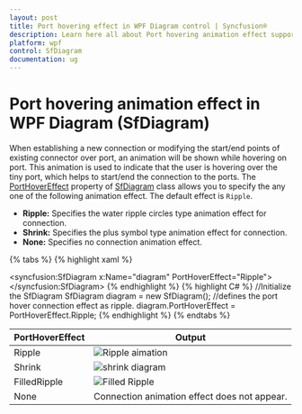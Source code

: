 ```yaml
---
layout: post
title: Port hovering effect in WPF Diagram control | Syncfusion®
description: Learn here all about Port hovering animation effect support in Syncfusion® WPF Diagram (SfDiagram) control ports.
platform: wpf
control: SfDiagram
documentation: ug
---
```


# Port hovering animation effect in WPF Diagram (SfDiagram)

When establishing a new connection or modifying the start/end points of existing connector over port, an animation will be shown while hovering on port. This animation is used to indicate that the user is hovering over the tiny port, which helps to start/end the connection to the ports. The [PortHoverEffect](https://help.syncfusion.com/cr/wpf/Syncfusion.UI.Xaml.Diagram.DiagramViewModel.html#Syncfusion_UI_Xaml_Diagram_DiagramViewModel_PortHoverEffect) property of [SfDiagram](https://help.syncfusion.com/cr/wpf/Syncfusion.UI.Xaml.Diagram.DiagramViewModel.html#Syncfusion_UI_Xaml_Diagram) class allows you to specify the any one of the following animation effect. The default effect is `Ripple`.

* **Ripple:** Specifies the water ripple circles type animation effect for connection.
* **Shrink:** Specifies the plus symbol type animation effect for connection.
* **None:** Specifies no connection animation effect.

{% tabs %}
{% highlight xaml %}
<!--Initialize the Sfdiagram with port hover effect as ripple-->
<syncfusion:SfDiagram x:Name="diagram" PortHoverEffect="Ripple">
</syncfusion:SfDiagram>
{% endhighlight %}
{% highlight C# %}
//Initialize the SfDiagram
SfDiagram diagram = new SfDiagram();
//defines the port hover connection effect as ripple.
diagram.PortHoverEffect = PortHoverEffect.Ripple;
{% endhighlight %}
{% endtabs %}

| PortHoverEffect | Output |
|---|---|
| Ripple |![Ripple aimation](Port_images/RippleAnimation.gif) |
| Shrink |![shrink diagram](Port_images/ShrinkAnimation.gif) |
| FilledRipple |![Filled Ripple](Port_images/FilledRippleAnimation.gif) |
| None | Connection animation effect does not appear. |
